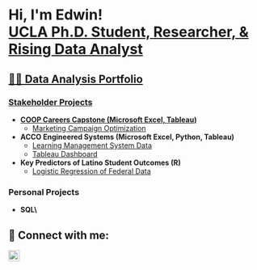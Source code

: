 <h1>Hi, I'm Edwin! <br/><a href="https://github.com/ezamora0646">UCLA Ph.D. Student, <a href="https://www.linkedin.com/in/edwin-zamora-/"> Researcher, & Rising Data Analyst</h1>

<h2>👨‍💻 Data Analysis Portfolio</h2>
<h3>Stakeholder Projects</h3>

- <b>COOP Careers Capstone (Microsoft Excel, Tableau)</b>
  - [Marketing Campaign Optimization](https://github.com/ezamora0646/Marketing-Capstone)
- <b>ACCO Engineered Systems (Microsoft Excel, Python, Tableau)</b>
  - [Learning Management System Data](https://github.com/ezamora0646/LMS-Data)
  - [Tableau Dashboard](https://public.tableau.com/app/profile/edwin.zamora/viz/LMSEngagement/LMSEngagementInsights?publish=yes)
- <b>Key Predictors of Latino Student Outcomes (R)</b>
  - [Logistic Regression of Federal Data](https://github.com/ezamora0646/ECLSK-11)

<h3>Personal Projects</h3>

- <b>SQL<b>\

<h2> 🤳 Connect with me:</h2>

[<img align="left" alt="JoshMadakor | LinkedIn" width="22px" src="https://cdn.jsdelivr.net/npm/simple-icons@v3/icons/linkedin.svg" />][linkedin]

[linkedin]: https://github.com/ezamora0646

<!--
**joshmadakor1/joshmadakor1** is a ✨ _special_ ✨ repository because its `README.md` (this file) appears on your GitHub profile.

Here are some ideas to get you started:

- 🔭 I’m currently working on ...
- 🌱 I’m currently learning ...
- 👯 I’m looking to collaborate on ...
- 🤔 I’m looking for help with ...
- 💬 Ask me about ...
- 📫 How to reach me: ...
- 😄 Pronouns: ...
- ⚡ Fun fact: ...
-->
